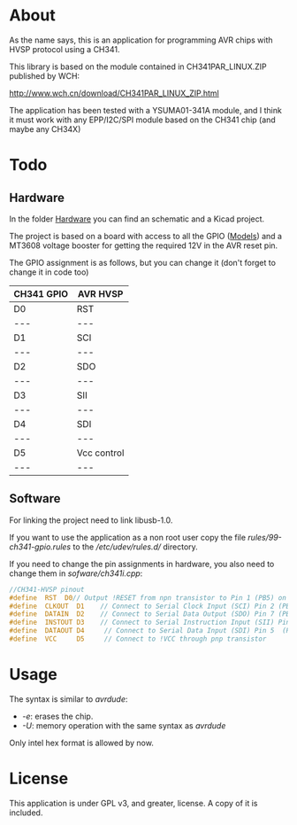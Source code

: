 # About
As the name says, this is an application for programming AVR chips with HVSP protocol using a CH341.

This library is based on the module contained in CH341PAR_LINUX.ZIP published by WCH:

http://www.wch.cn/download/CH341PAR_LINUX_ZIP.html

The application has been tested with a YSUMA01-341A module, and I think it must work with any EPP/I2C/SPI module based on the CH341 chip (and maybe any CH34X)

# Todo
## Hardware
In the folder [Hardware](hardware/ "hardware") you can find an schematic and a Kicad project.

The project is based on a board with access to all the GPIO ([Models](https://github.com/stahir/CH341-Store "https://github.com/stahir/CH341-Store")) and a MT3608 voltage booster for getting the required 12V in the AVR reset pin.

The GPIO assignment is as follows, but you can change it (don't forget to change it in code too)

|CH341 GPIO  |AVR HVSP   |
|--- |--- |
|D0|RST|
|--- |--- |
|D1|SCI|
|--- |--- |
|D2|SDO|
|--- |--- |
|D3|SII|
|--- |--- |
|D4|SDI|
|--- |--- |
|D5|Vcc control|
|--- |--- |

## Software

For linking the project need to link libusb-1.0.

If you want to use the application as a non root user copy the file _rules/99-ch341-gpio.rules_ to the _/etc/udev/rules.d/_ directory.

If you need to change the pin assignments in hardware, you also need to change them in _sofware/ch341i.cpp_:
```C
//CH341-HVSP pinout
#define  RST  D0// Output !RESET from npn transistor to Pin 1 (PB5) on ATTiny85
#define  CLKOUT  D1    // Connect to Serial Clock Input (SCI) Pin 2 (PB3) on ATTiny85
#define  DATAIN  D2    // Connect to Serial Data Output (SDO) Pin 7 (PB2) on ATTiny85
#define  INSTOUT D3    // Connect to Serial Instruction Input (SII) Pin 6 (PB1) on ATTiny85
#define  DATAOUT D4     // Connect to Serial Data Input (SDI) Pin 5  (PB0) on ATTiny85
#define  VCC     D5     // Connect to !VCC through pnp transistor
```

# Usage
The syntax is similar to _avrdude_:
* _-e_: erases the chip.
* _-U_: memory operation with the same syntax as _avrdude_

Only intel hex format is allowed by now.

# License
This application is under GPL v3, and greater, license. A copy of it is included.
